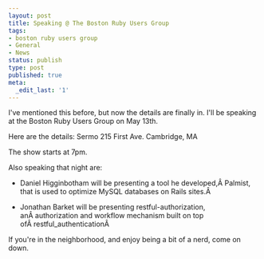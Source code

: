 ```yaml
---
layout: post
title: Speaking @ The Boston Ruby Users Group
tags:
- boston ruby users group
- General
- News
status: publish
type: post
published: true
meta:
  _edit_last: '1'
---
```

I've mentioned this before, but now the details are finally in. I'll be speaking at the Boston Ruby Users Group on May 13th.

Here are the details:
Sermo
215 First Ave.
Cambridge, MA

The show starts at 7pm.

Also speaking that night are:

* Daniel Higginbotham will be presenting a tool he developed,Â Palmist, that is used to optimize MySQL databases on Rails sites.Â 

* Jonathan Barket will be presenting restful-authorization, anÂ authorization and workflow mechanism built on top ofÂ restful_authenticationÂ 

If you're in the neighborhood, and enjoy being a bit of a nerd, come on down.
